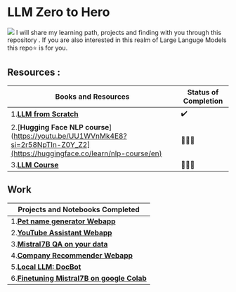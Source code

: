 # LLM Zero to Hero
![](https://github.com/Utshav-paudel/LLM-Zero-to-Hero/blob/778bb128e4f5daa646b4ef55d051200e48a8aacf/File_dump/GByqz8aacAAi-y2%20(1).jpeg)
I will share my learning path, projects and finding with you through this repository . If you are also interested in this realm of Large Languge Models  this repo⭐ is for you.

## Resources : 
| Books and Resources | Status of Completion |
| ----- | -----|
| 1.[**LLM from Scratch**](https://youtu.be/UU1WVnMk4E8?si=2r58NpTIn-Z0Y_Z2)| ✔️ |
| 2.[**Hugging Face NLP course**](https://youtu.be/UU1WVnMk4E8?si=2r58NpTIn-Z0Y_Z2](https://huggingface.co/learn/nlp-course/en)| 🏊🏻‍♂️ |
| 3.[**LLM Course**](https://github.com/mlabonne/llm-course/tree/main)| 🏊🏻‍♂️ |


## Work
| Projects and Notebooks Completed |
| ----------------- |
|1.[**Pet name generator Webapp**](https://github.com/Utshav-paudel/Petname-Generator) |
|2.[**YouTube Assistant Webapp**](https://github.com/Utshav-paudel/YouTube-assistant-langchain) |
|3.[**Mistral7B QA on your data**](https://github.com/Utshav-paudel/Petname-Generator) |
|4.[**Company Recommender Webapp**](https://github.com/Utshav-paudel/Petname-Generator) |
|5.[**Local LLM: DocBot**](https://github.com/Utshav-paudel/Docbot) | 
|6.[**Finetuning Mistral7B on google Colab**](https://github.com/Utshav-paudel/Finetuning-Mistral7B-on-google-colab)|
